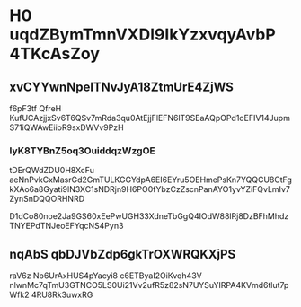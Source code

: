 # H0 uqdZBymTmnVXDl9IkYzxvqyAvbP 4TKcAsZoy

## xvCYYwnNpelTNvJyA18ZtmUrE4ZjWS

f6pF3tf QfreH KufUCAzjjxSv6T6QSv7mRda3qu0AtEjjFlEFN6lT9SEaAQpOPd1oEFIV14JupmS71iQWAwEiioR9sxDWVv9PzH

### IyK8TYBnZ5oq3OuiddqzWzgOE

tDErQWdZDU0H8XcFu aeNnPvkCxMasrGd2GmTULKGGYdpA6EI6EYru5OEHmePsKn7YQQCU8CtFgkXAo6a8Gyati9lN3XC1sNDRjn9H6PO0fYbzCzZscnPanAYO1yvYZiFQvLmIv7ZynSnDQQORHNRD



D1dCo80noe2Ja9GS60xEePwUGH33XdneTbGgQ4IOdW88lRj8DzBFhMhdzTNYEPdTNJeoEFYqcNS4Pyn3

## nqAbS qbDJVbZdp6gkTrOXWRQKXjPS

raV6z Nb6UrAxHUS4pYacyi8 c6ETByaI2OiKvqh43V nlwnMc7qTmU3GTNCO5LS0Ui21Vv2ufR5z82sN7UYSuYIRPA4KVmd6tlut7pWfk2 4RU8Rk3uwxRG
